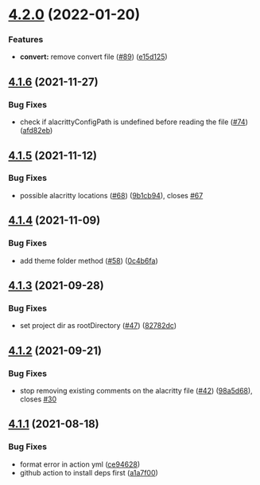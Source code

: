 # [4.2.0](https://github.com/rajasegar/alacritty-themes/compare/v4.1.6...v4.2.0) (2022-01-20)


### Features

* **convert:** remove convert file ([#89](https://github.com/rajasegar/alacritty-themes/issues/89)) ([e15d125](https://github.com/rajasegar/alacritty-themes/commit/e15d12571de91f99ef66f132f0487c035d94f47d))

## [4.1.6](https://github.com/rajasegar/alacritty-themes/compare/v4.1.5...v4.1.6) (2021-11-27)


### Bug Fixes

* check if alacrittyConfigPath is undefined before reading the file ([#74](https://github.com/rajasegar/alacritty-themes/issues/74)) ([afd82eb](https://github.com/rajasegar/alacritty-themes/commit/afd82ebbe516bf942a6f0cefb6438b207d6590fc))

## [4.1.5](https://github.com/rajasegar/alacritty-themes/compare/v4.1.4...v4.1.5) (2021-11-12)


### Bug Fixes

* possible alacritty locations ([#68](https://github.com/rajasegar/alacritty-themes/issues/68)) ([9b1cb94](https://github.com/rajasegar/alacritty-themes/commit/9b1cb94de6ec6ad97c6508107b2ae886c812ec11)), closes [#67](https://github.com/rajasegar/alacritty-themes/issues/67)

## [4.1.4](https://github.com/rajasegar/alacritty-themes/compare/v4.1.3...v4.1.4) (2021-11-09)


### Bug Fixes

* add theme folder method ([#58](https://github.com/rajasegar/alacritty-themes/issues/58)) ([0c4b6fa](https://github.com/rajasegar/alacritty-themes/commit/0c4b6fa5978c12b1c8be6a84db195c70b2d22404))

## [4.1.3](https://github.com/rajasegar/alacritty-themes/compare/v4.1.2...v4.1.3) (2021-09-28)


### Bug Fixes

* set project dir as rootDirectory ([#47](https://github.com/rajasegar/alacritty-themes/issues/47)) ([82782dc](https://github.com/rajasegar/alacritty-themes/commit/82782dcb0bdb3c404881562e6e1e25adc54f4e78))

## [4.1.2](https://github.com/rajasegar/alacritty-themes/compare/v4.1.1...v4.1.2) (2021-09-21)


### Bug Fixes

* stop removing existing comments on the alacritty file ([#42](https://github.com/rajasegar/alacritty-themes/issues/42)) ([98a5d68](https://github.com/rajasegar/alacritty-themes/commit/98a5d68d4be76eb8a7e9ccd9277ada5a44ef71e6)), closes [#30](https://github.com/rajasegar/alacritty-themes/issues/30)

## [4.1.1](https://github.com/rajasegar/alacritty-themes/compare/v4.1.0...v4.1.1) (2021-08-18)


### Bug Fixes

* format error in action yml ([ce94628](https://github.com/rajasegar/alacritty-themes/commit/ce9462883f7f56fd3f49377b6c90a574f560baff))
* github action to install deps first ([a1a7f00](https://github.com/rajasegar/alacritty-themes/commit/a1a7f0053e83827b5de511a5ba17537278970473))
